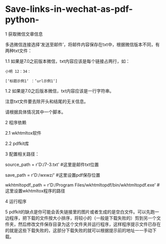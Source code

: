 # Save-links-in-wechat-as-pdf-python-
1 获取微信文章信息

  多选微信连接选择‘发送至邮件’，将邮件内容保存在txt中，根据微信版本不同，有两种txt文件：
  
  1.1 如果是7.0之前版本微信，txt内容应该是每个链接占两行，如：
  
    小明 12：34：
    
    [‘标题示例1‘ ：’url示例1‘]
    
  1.2 如果是7.0之后版本微信，txt内容应该是一行字符串。
  
  注意txt文件要去除开头和结尾的无关信息。
  
  请根据具体情况其中一个脚本。
  
2 程序依赖

  2.1 wkhtmltox软件
  
  2.2 pdfkit库

3 配置相关路径：

  source_path = r'D:/7-3.txt'    #这里是邮件txt位置
  
  save_path = r'D:/wxwz/'  #这里设置pdf保存位置
  
  wkhtmltopdf_path = r'D:/Program Files/wkhtmltopdf/bin/wkhtmltopdf.exe'   #这里设置wkhtmltox程序的路径
  
  
4 运行程序
  
5 pdfkit的缺点是你可能会丢失链接里的图片或者生成的是空白文件。可以先跑一边程序，把下载的文件按大小排序，将较小的（一般是下载失败的）剪到另一个文件夹，然后修改文件保存目录为这个文件夹并运行程序，这样程序提示文件已存在的就是这些下载失败的，这部分下载失败的就可以根据提示前的地址一一手动下载。
